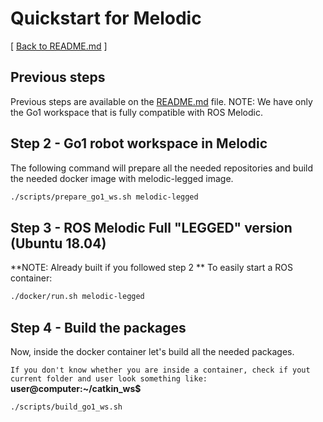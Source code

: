 # Quickstart for Melodic
[ [Back to README.md](README.md) ]

## Previous steps
Previous steps are available on the [README.md](README.md) file.
NOTE: We have only the Go1 workspace that is fully compatible with ROS Melodic.

## Step 2 - Go1 robot workspace in Melodic

The following command will prepare all the needed repositories and build the needed docker image with melodic-legged image.
```bash
./scripts/prepare_go1_ws.sh melodic-legged
```

## Step 3 - ROS Melodic Full "LEGGED" version (Ubuntu 18.04)
**NOTE: Already built if you followed step 2 **
To easily start a ROS container:
```bash
./docker/run.sh melodic-legged
```

## Step 4 - Build the packages
Now, inside the docker container let's build all the needed packages.

```If you don't know whether you are inside a container, check if yout current folder and user look something like:``` **user@computer:~/catkin_ws$**

```bash
./scripts/build_go1_ws.sh
```
